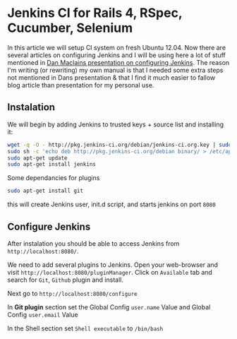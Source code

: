 # Jenkins CI for Rails 4, RSpec, Cucumber, Selenium

In this article we will setup CI system on fresh Ubuntu 12.04. Now there are several articles on configuring Jenkins
and I will be using here a lot of stuff mentioned in [Dan Maclains presentation on configuring Jenkins](http://rails-jenkins.danmcclain.net/#1). The reason I'm writing (or rewriting) my own manual is that I needed
some extra steps not mentioned in Dans presentation & that I find it much easier to fallow blog article than presentation
for my personal use.


## Instalation

We will begin by adding Jenkins to trusted keys + source list and installing it: 

```sh
wget -q -O - http://pkg.jenkins-ci.org/debian/jenkins-ci.org.key | sudo apt-key add -
sudo sh -c 'echo deb http://pkg.jenkins-ci.org/debian binary/ > /etc/apt/sources.list.d/jenkins.list'
sudo apt-get update
sudo apt-get install jenkins

```

Some dependancies for plugins

```sh
sudo apt-get install git
```

this will create Jenkins user, init.d script, and starts jenkins on port `8080`


## Configure Jenkins

After instalation you should be able to access Jenkins from `http://localhost:8080/`. 

We need to add several plugins to Jenkins. Open your web-browser and visit `http://localhost:8080/pluginManager`.
Click on `Available` tab and search for `Git`, `Github` plugin and install. 

Next go to `http://localhost:8080/configure`

In **Git plugin** section set the Global Config `user.name` Value and Global Config `user.email` Value

In the Shell section set `Shell executable` to `/bin/bash` 









